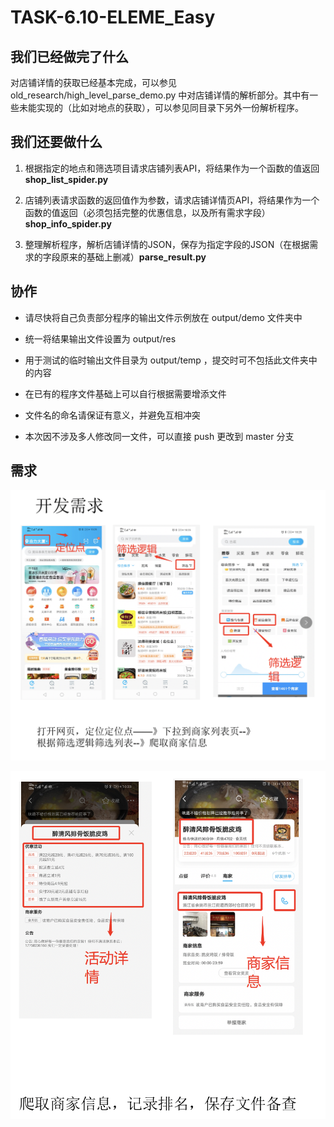 # TASK-6.10-ELEME_Easy

## 我们已经做完了什么

对店铺详情的获取已经基本完成，可以参见 old_research/high_level_parse_demo.py 中对店铺详情的解析部分。其中有一些未能实现的（比如对地点的获取），可以参见同目录下另外一份解析程序。


## 我们还要做什么

1. 根据指定的地点和筛选项目请求店铺列表API，将结果作为一个函数的值返回 **shop_list_spider.py**

2. 店铺列表请求函数的返回值作为参数，请求店铺详情页API，将结果作为一个函数的值返回（必须包括完整的优惠信息，以及所有需求字段）**shop_info_spider.py**

3. 整理解析程序，解析店铺详情的JSON，保存为指定字段的JSON（在根据需求的字段原来的基础上删减）**parse_result.py**

## 协作

* 请尽快将自己负责部分程序的输出文件示例放在 output/demo 文件夹中

* 统一将结果输出文件设置为 output/res

* 用于测试的临时输出文件目录为 output/temp ，提交时可不包括此文件夹中的内容

* 在已有的程序文件基础上可以自行根据需要增添文件

* 文件名的命名请保证有意义，并避免互相冲突

* 本次因不涉及多人修改同一文件，可以直接 push 更改到 master 分支

## 需求

![image](https://github.com/JLUZHAnalytica/TASK-6.10-ELEME_Easy/blob/master/img/WX20200610-232104@2x.png?raw=true)

![image](https://github.com/JLUZHAnalytica/TASK-6.10-ELEME_Easy/blob/master/img/WX20200610-232153@2x.png?raw=true)